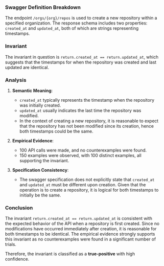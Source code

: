 ### Swagger Definition Breakdown

The endpoint `/orgs/{org}/repos` is used to create a new repository within a specified organization. The response schema includes two properties: `created_at` and `updated_at`, both of which are strings representing timestamps.

### Invariant

The invariant in question is `return.created_at == return.updated_at`, which suggests that the timestamps for when the repository was created and last updated are identical.

### Analysis

1. **Semantic Meaning**: 
   - `created_at` typically represents the timestamp when the repository was initially created.
   - `updated_at` usually indicates the last time the repository was modified.
   - In the context of creating a new repository, it is reasonable to expect that the repository has not been modified since its creation, hence both timestamps could be the same.

2. **Empirical Evidence**:
   - 100 API calls were made, and no counterexamples were found.
   - 150 examples were observed, with 100 distinct examples, all supporting the invariant.

3. **Specification Consistency**:
   - The swagger specification does not explicitly state that `created_at` and `updated_at` must be different upon creation. Given that the operation is to create a repository, it is logical for both timestamps to initially be the same.

### Conclusion

The invariant `return.created_at == return.updated_at` is consistent with the expected behavior of the API when a repository is first created. Since no modifications have occurred immediately after creation, it is reasonable for both timestamps to be identical. The empirical evidence strongly supports this invariant as no counterexamples were found in a significant number of trials.

Therefore, the invariant is classified as a **true-positive** with high confidence.

